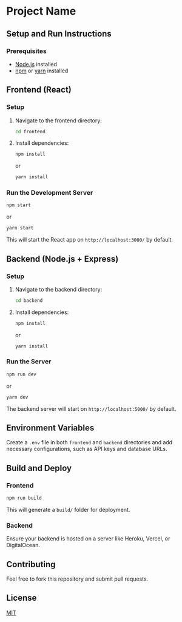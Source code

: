 # Project Name

## Setup and Run Instructions

### Prerequisites
- [Node.js](https://nodejs.org/) installed
- [npm](https://www.npmjs.com/) or [yarn](https://yarnpkg.com/) installed

## Frontend (React)

### Setup
1. Navigate to the frontend directory:
   ```sh
   cd frontend
   ```
2. Install dependencies:
   ```sh
   npm install
   ```
   or
   ```sh
   yarn install
   ```

### Run the Development Server
```sh
npm start
```
or
```sh
yarn start
```

This will start the React app on `http://localhost:3000/` by default.

## Backend (Node.js + Express)

### Setup
1. Navigate to the backend directory:
   ```sh
   cd backend
   ```
2. Install dependencies:
   ```sh
   npm install
   ```
   or
   ```sh
   yarn install
   ```

### Run the Server
```sh
npm run dev
```
or
```sh
yarn dev
```

The backend server will start on `http://localhost:5000/` by default.

## Environment Variables
Create a `.env` file in both `frontend` and `backend` directories and add necessary configurations, such as API keys and database URLs.

## Build and Deploy
### Frontend
```sh
npm run build
```
This will generate a `build/` folder for deployment.

### Backend
Ensure your backend is hosted on a server like Heroku, Vercel, or DigitalOcean.

## Contributing
Feel free to fork this repository and submit pull requests.

## License
[MIT](LICENSE)

